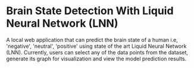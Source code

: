 # Brain State Detection With Liquid Neural Network (LNN)

A local web application that can predict the brain state of a human i.e, 'negative', 'neutral', 'positive' using state of the art Liquid Neural Network (LNN). Currently, users can select any of the data points from the dataset, generate its graph for visualization and view the model prediction results.
